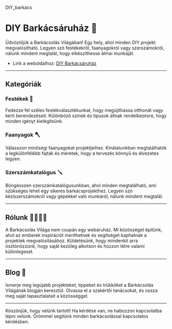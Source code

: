 DIY_barkacs
# DIY Barkácsáruház 🔨

Üdvözöljük a Barkácsolás Világában! Egy hely, ahol minden DIY projekt megvalósítható. Legyen szó festékekről, faanyagokról vagy szerszámokról, nálunk mindent megtalál, hogy elkészíthesse álmai munkáját.

- Link a weboldalhoz: [DIY Barkácsáruház](https://koosbalazsbence.github.io/DIY_barkacs/)
---

## Kategóriák

### Festékek 🎨

Fedezze fel széles festékválasztékunkat, hogy megújíthassa otthonát vagy kerti berendezéseit. Különböző színek és típusok állnak rendelkezésre, hogy minden igényt kielégítsünk.

### Faanyagok 🪓

Válasszon minőségi faanyagokat projektjeihez. Kínálatunkban megtalálhatók a legkülönfélébb fajták és méretek, hogy a tervezés könnyű és élvezetes legyen.

### Szerszámkatalógus 🪛

Böngésszen szerszámkatalógusunkban, ahol minden megtalálható, ami szükséges lehet egy sikeres barkácsprojekthez. Legyen szó kéziszerszámokról vagy gépekkel való munkáról, nálunk mindent megtalál.

---

## Rólunk 👷‍♂️👷‍♀️

A Barkácsolás Világa nem csupán egy webáruház. Mi közösséget építünk, ahol az emberek inspirációt meríthetnek és segítséget kaphatnak a projektek megvalósításához. Küldetésünk, hogy mindenkit arra ösztönözzünk, hogy saját kezűleg alkotson és hozzon létre valami különlegeset.

---

## Blog 📱

Ismerje meg legújabb projekteket, tippeket és trükköket a Barkácsolás Világának blogján keresztül. Olvassa el a szakértői tanácsokat, és ossza meg saját tapasztalatait a közösséggel.

---

Köszönjük, hogy velünk tartott! Ha kérdése van, ne habozzon kapcsolatba lépni velünk. Örömmel segítünk minden barkácsolással kapcsolatos kérdésben.

